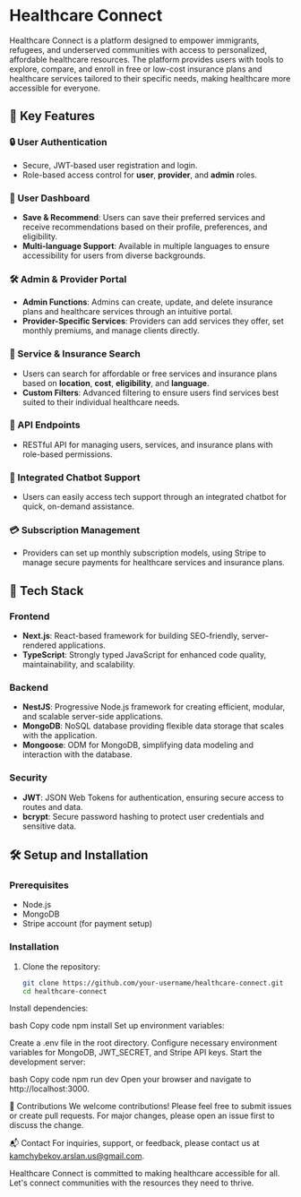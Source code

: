 # Healthcare Connect
Healthcare Connect is a platform designed to empower immigrants, refugees, and underserved communities with access to personalized, affordable healthcare resources. The platform provides users with tools to explore, compare, and enroll in free or low-cost insurance plans and healthcare services tailored to their specific needs, making healthcare more accessible for everyone.

## 🌟 Key Features

### 🔒 User Authentication
- Secure, JWT-based user registration and login.
- Role-based access control for **user**, **provider**, and **admin** roles.

### 👥 User Dashboard
- **Save & Recommend**: Users can save their preferred services and receive recommendations based on their profile, preferences, and eligibility.
- **Multi-language Support**: Available in multiple languages to ensure accessibility for users from diverse backgrounds.

### 🛠 Admin & Provider Portal
- **Admin Functions**: Admins can create, update, and delete insurance plans and healthcare services through an intuitive portal.
- **Provider-Specific Services**: Providers can add services they offer, set monthly premiums, and manage clients directly.

### 🔎 Service & Insurance Search
- Users can search for affordable or free services and insurance plans based on **location**, **cost**, **eligibility**, and **language**.
- **Custom Filters**: Advanced filtering to ensure users find services best suited to their individual healthcare needs.

### 📡 API Endpoints
- RESTful API for managing users, services, and insurance plans with role-based permissions.

### 💬 Integrated Chatbot Support
- Users can easily access tech support through an integrated chatbot for quick, on-demand assistance.

### 💳 Subscription Management
- Providers can set up monthly subscription models, using Stripe to manage secure payments for healthcare services and insurance plans.

## 🚀 Tech Stack

### Frontend
- **Next.js**: React-based framework for building SEO-friendly, server-rendered applications.
- **TypeScript**: Strongly typed JavaScript for enhanced code quality, maintainability, and scalability.

### Backend
- **NestJS**: Progressive Node.js framework for creating efficient, modular, and scalable server-side applications.
- **MongoDB**: NoSQL database providing flexible data storage that scales with the application.
- **Mongoose**: ODM for MongoDB, simplifying data modeling and interaction with the database.

### Security
- **JWT**: JSON Web Tokens for authentication, ensuring secure access to routes and data.
- **bcrypt**: Secure password hashing to protect user credentials and sensitive data.

## 🛠 Setup and Installation

### Prerequisites
- Node.js
- MongoDB
- Stripe account (for payment setup)

### Installation
1. Clone the repository:
   ```bash
   git clone https://github.com/your-username/healthcare-connect.git
   cd healthcare-connect
Install dependencies:

bash
Copy code
npm install
Set up environment variables:

Create a .env file in the root directory.
Configure necessary environment variables for MongoDB, JWT_SECRET, and Stripe API keys.
Start the development server:

bash
Copy code
npm run dev
Open your browser and navigate to http://localhost:3000.

🤝 Contributions
We welcome contributions! Please feel free to submit issues or create pull requests. For major changes, please open an issue first to discuss the change.

📬 Contact
For inquiries, support, or feedback, please contact us at kamchybekov.arslan.us@gmail.com.

Healthcare Connect is committed to making healthcare accessible for all. Let's connect communities with the resources they need to thrive.
